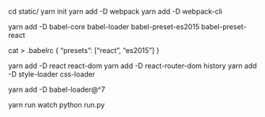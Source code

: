 cd static/
yarn init
yarn add -D webpack
yarn add -D webpack-cli

<add webpack webpack.config.js>
<add scripts to package.json>

yarn add -D babel-core babel-loader babel-preset-es2015 babel-preset-react

cat > .babelrc
{
 “presets”: [“react”, “es2015”]
}

yarn add -D react react-dom
yarn add -D react-router-dom history
yarn add -D style-loader css-loader

<change webpack config js again>
yarn add -D babel-loader@^7

yarn run watch
python run.py